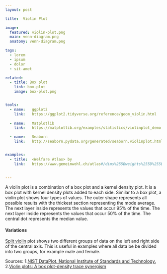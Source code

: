 ```yaml
---
layout: post

title:  Violin Plot

image:
  featured: violin-plot.png
  main: venn-diagram.png
  anatomy: venn-diagram.png

tags:
  - lorem
  - ipsum
  - dolor
  - sit-amet

related:
  - title: Box plot
    link: box-plot
    image: box-plot.png


tools:
  - name:   ggplot2
    link:   https://ggplot2.tidyverse.org/reference/geom_violin.html
  
  - name:   Matplotlib
    link:   https://matplotlib.org/examples/statistics/violinplot_demo.html

  - name:   Seaborn
    link:   http://seaborn.pydata.org/generated/seaborn.violinplot.html?highlight=violin


examples:
  - title:  <Welfare Atlas> by 
    link:   https://www.gemeinwohl.ch/atlas#/dims%255Bweights%255D%255Bbenefit%255D=0.25&dims%255Bweights%255D%255Bsocial_cohesion%255D=0.25&dims%255Bweights%255D%255Bquality_of_life%255D=0.25&dims%255Bweights%255D%255Bethics%255D=0.25&dims%255Bselected%255D=&dims%255Bhighlighted%255D=&mode=list
  
  
---
```


A violin plot is a combination of a box plot and a kernel density plot. It is a box plot with kernel density plots added to each side. Similar to a box plot, a violin plot shows four types of values. The outer shape represents all possible results with the thickest section representing the mode average. The next layer inside represents the values that occur 95% of the time. The next layer inside represents the values that occur 50% of the time. The central dot represents the median value.

<!--more-->

#### Variations

[Split violin](http://seaborn.pydata.org/examples/grouped_violinplots.html?highlight=violin) plot shows two different groups of data on the left and right side of the central axis. This is useful in examples where all data be be divided into two groups, for example male and female.


Sources:
1.[NIST DataPlot. National Institute of Standards and Technology.](https://www.itl.nist.gov/div898/software/dataplot/refman1/auxillar/violplot.htm)
2.[Violin plots: A box plot-density trace synergism](https://search.proquest.com/openview/dcd68eb137d2d6b08aa23f37e34e0b01/1?pq-origsite=gscholar) 
